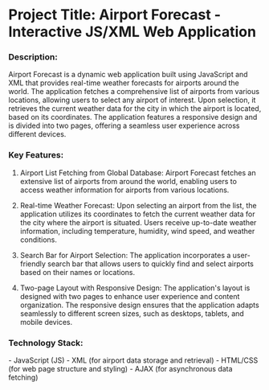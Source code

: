 <h1>Project Title: Airport Forecast - Interactive JS/XML Web Application</h1>

<h3>Description:</h3>
Airport Forecast is a dynamic web application built using JavaScript and XML that provides real-time weather forecasts for airports around the world. The application fetches a comprehensive list of airports from various locations, allowing users to select any airport of interest. Upon selection, it retrieves the current weather data for the city in which the airport is located, based on its coordinates. The application features a responsive design and is divided into two pages, offering a seamless user experience across different devices.

<h3>Key Features:</h3>

1. Airport List Fetching from Global Database: Airport Forecast fetches an extensive list of airports from around the world, enabling users to access weather information for airports from various locations.

2. Real-time Weather Forecast: Upon selecting an airport from the list, the application utilizes its coordinates to fetch the current weather data for the city where the airport is situated. Users receive up-to-date weather information, including temperature, humidity, wind speed, and weather conditions.

3. Search Bar for Airport Selection: The application incorporates a user-friendly search bar that allows users to quickly find and select airports based on their names or locations.

4. Two-page Layout with Responsive Design: The application's layout is designed with two pages to enhance user experience and content organization. The responsive design ensures that the application adapts seamlessly to different screen sizes, such as desktops, tablets, and mobile devices.

<h3>Technology Stack:</h3>
- JavaScript (JS)
- XML (for airport data storage and retrieval)
- HTML/CSS (for web page structure and styling)
- AJAX (for asynchronous data fetching)

